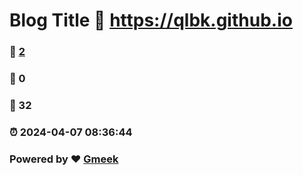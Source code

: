 # Blog Title :link: https://qlbk.github.io 
### :page_facing_up: [2](https://qlbk.github.io/tag.html) 
### :speech_balloon: 0 
### :hibiscus: 32 
### :alarm_clock: 2024-04-07 08:36:44 
### Powered by :heart: [Gmeek](https://github.com/Meekdai/Gmeek)
